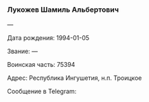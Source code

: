 ### Лукожев Шамиль Альбертович

—

Дата рождения: 1994-01-05

Звание: —

Воинская часть: 75394

Адрес: Республика Ингушетия, н.п. Троицкое

Сообщение в Telegram: []()
